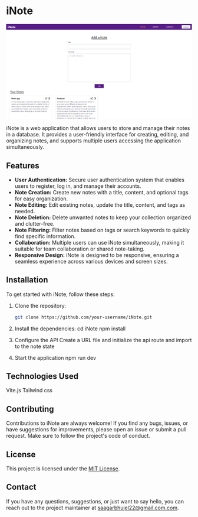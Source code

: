 # iNote

![](./screenshots/Screenshot%20(12).png)

iNote is a web application that allows users to store and manage their notes in a database. It provides a user-friendly interface for creating, editing, and organizing notes, and supports multiple users accessing the application simultaneously.

## Features

- **User Authentication:** Secure user authentication system that enables users to register, log in, and manage their accounts.
- **Note Creation:** Create new notes with a title, content, and optional tags for easy organization.
- **Note Editing:** Edit existing notes, update the title, content, and tags as needed.
- **Note Deletion:** Delete unwanted notes to keep your collection organized and clutter-free.
- **Note Filtering:** Filter notes based on tags or search keywords to quickly find specific information.
- **Collaboration:** Multiple users can use iNote simultaneously, making it suitable for team collaboration or shared note-taking.
- **Responsive Design:** iNote is designed to be responsive, ensuring a seamless experience across various devices and screen sizes.

## Installation

To get started with iNote, follow these steps:

1. Clone the repository:

   ```bash
   git clone https://github.com/your-username/iNote.git

2. Install the dependencies:
    cd iNote
    npm install

3. Configure the API 
   Create a URL file and initialize the api route 
   and import to the note state 

4. Start the application
    npm run dev


## Technologies Used
  Vite.js
  Tailwind css
  
## Contributing
Contributions to iNote are always welcome! If you find any bugs, issues, or have suggestions for improvements, please open an issue or submit a pull request. Make sure to follow the project's code of conduct.

## License
This project is licensed under the [MIT License](LICENSE).

## Contact
If you have any questions, suggestions, or just want to say hello, you can reach out to the project maintainer at saagarbhujel22@gmail.com.com.
